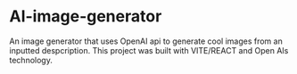 # AI-image-generator

An image generator that uses OpenAI api to generate cool images from an inputted despcription.
This project was built with VITE/REACT and Open AIs technology.
